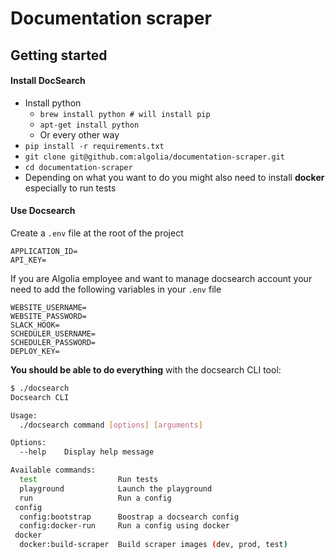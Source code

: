 # Documentation scraper

## Getting started

#### Install DocSearch

- Install python
  - `brew install python # will install pip`
  - `apt-get install python`
  - Or every other way 
- `pip install -r requirements.txt`
- `git clone git@github.com:algolia/documentation-scraper.git`
- `cd documentation-scraper`
- Depending on what you want to do you might also need to install **docker** especially to run tests

#### Use Docsearch

Create a `.env` file at the root of the project

```
APPLICATION_ID=
API_KEY=
```

If you are Algolia employee and want to manage docsearch account
your need to add the following variables in your `.env` file

```
WEBSITE_USERNAME=
WEBSITE_PASSWORD=
SLACK_HOOK=
SCHEDULER_USERNAME=
SCHEDULER_PASSWORD=
DEPLOY_KEY=
```

**You should be able to do everything** with the docsearch CLI tool:

```sh
$ ./docsearch
Docsearch CLI

Usage:
  ./docsearch command [options] [arguments]

Options:
  --help    Display help message

Available commands:
  test                  Run tests
  playground            Launch the playground
  run                   Run a config
 config
  config:bootstrap      Boostrap a docsearch config
  config:docker-run     Run a config using docker
 docker
  docker:build-scraper  Build scraper images (dev, prod, test)
```